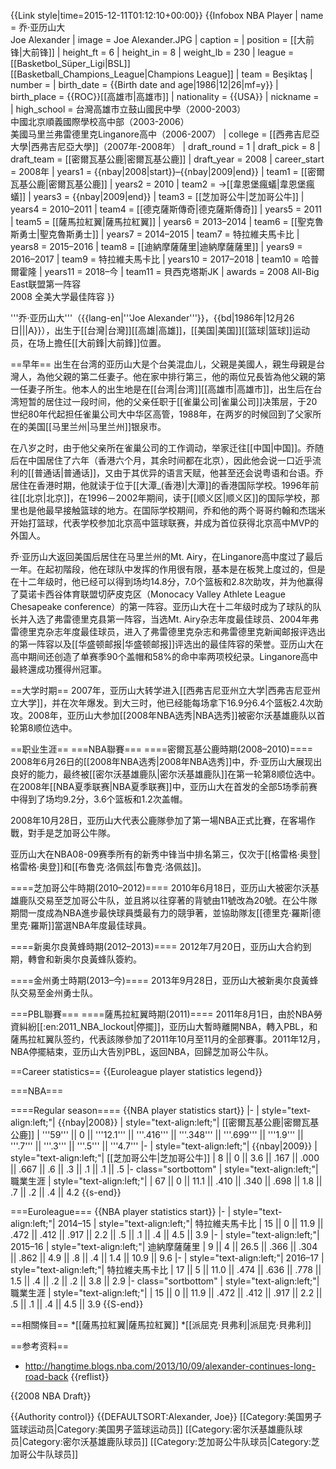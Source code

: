 {{Link style|time=2015-12-11T01:12:10+00:00}}
{{Infobox NBA Player
| name         = 乔·亚历山大<br/>Joe Alexander
| image        = Joe Alexander.JPG
| caption      = 
| position     = [[大前锋|大前锋]]
| height_ft    = 6
| height_in    = 8
| weight_lb    = 230
| league       = [[Basketbol_Süper_Ligi|BSL]]<br />[[Basketball_Champions_League|Champions League]]
| team         = Beşiktaş
| number       = 
| birth_date   = {{Birth date and age|1986|12|26|mf=y}}
| birth_place  = {{ROC}}[[高雄市|高雄市]]
| nationality  = {{USA}}
| nickname =   
| high_school  = 台灣高雄市立鼓山國民中學（2000-2003）<br>中國北京順義國際學校高中部（2003-2006）<br>美國马里兰弗雷德里克Linganore高中（2006-2007）
| college      = [[西弗吉尼亞大學|西弗吉尼亞大學]]（2007年-2008年）
| draft_round = 1
| draft_pick  = 8
| draft_team = [[密爾瓦基公鹿|密爾瓦基公鹿]]
| draft_year = 2008
| career_start = 2008年
| years1       = {{nbay|2008|start}}–{{nbay|2009|end}}
| team1        = [[密爾瓦基公鹿|密爾瓦基公鹿]]
| years2       = 2010
| team2        = →[[韋恩堡瘋蟻|韋恩堡瘋蟻]]
| years3       = {{nbay|2009|end}}
| team3        = [[芝加哥公牛|芝加哥公牛]]
| years4       = 2010–2011
| team4        = [[德克薩斯傳奇|德克薩斯傳奇]]
| years5       = 2011
| team5        = [[薩馬拉紅翼|薩馬拉紅翼]]
| years6       = 2013–2014
| team6        = [[聖克魯斯勇士|聖克魯斯勇士]]
| years7       = 2014–2015
| team7        = 特拉維夫馬卡比
| years8       = 2015–2016
| team8        = [[迪納摩薩薩里|迪納摩薩薩里]]
| years9       = 2016–2017
| team9        = 特拉維夫馬卡比
| years10      = 2017–2018
| team10       = 哈普爾霍隆
| years11      = 2018–今
| team11       = 貝西克塔斯JK
| awards = 2008 All-Big East联盟第一阵容<br/>2008 全美大学最佳阵容
}}

'''乔·亚历山大'''（{{lang-en|'''Joe Alexander'''}}，{{bd|1986年|12月26日|||A}}），出生于[[台灣|台灣]][[高雄|高雄]]，[[美国|美国]][[篮球|篮球]]运动员，在场上擔任[[大前鋒|大前鋒]]位置。

==早年==
出生在台湾的亚历山大是个台美混血儿，父親是美國人，親生母親是台灣人，為他父親的第二任妻子。他在家中排行第三，他的兩位兄長皆為他父親的第一任妻子所生。他本人的出生地是在[[台湾|台湾]][[高雄市|高雄市]]，出生后在台湾短暂的居住过一段时间，他的父亲任职于[[雀巢公司|雀巢公司]]决策层，于20世纪80年代起担任雀巢公司大中华区高管，1988年，在两岁的时候回到了父家所在的美国[[马里兰州|马里兰州]]银泉市。

在八岁之时，由于他父亲所在雀巢公司的工作调动，举家迁往[[中国|中国]]。乔随后在中国居住了六年（香港六个月，其余时间都在北京），因此他会说一口近乎流利的[[普通话|普通话]]，又由于其优异的语言天赋，他甚至还会说粤语和台语。乔居住在香港时期，他就读于位于[[大潭_(香港)|大潭]]的香港国际学校。1996年前往[[北京|北京]]，在1996－2002年期间，读于[[顺义区|顺义区]]的国际学校，那里也是他最早接触篮球的地方。在国际学校期间，乔和他的两个哥哥约翰和杰瑞米开始打篮球，代表学校参加北京高中篮球联赛，并成为首位获得北京高中MVP的外国人。

乔·亚历山大返回美国后居住在马里兰州的Mt. Airy，在Linganore高中度过了最后一年。在起初階段，他在球队中发挥的作用很有限，基本是在板凳上度过的，但是在十二年级时，他已经可以得到场均14.8分，7.0个篮板和2.8次助攻，并为他赢得了莫诺卡西谷体育联盟切萨皮克区（Monocacy Valley Athlete League Chesapeake conference）的第一阵容。亚历山大在十二年级时成为了球队的队长并入选了弗雷德里克县第一阵容，当选Mt. Airy杂志年度最佳球员、2004年弗雷德里克杂志年度最佳球员，进入了弗雷德里克杂志和弗雷德里克新闻邮报评选出的第一阵容以及[[华盛顿邮报|华盛顿邮报]]评选出的最佳阵容的荣誉。亚历山大在高中期间还创造了单赛季90个盖帽和58%的命中率两项校纪录。Linganore高中最終還成功獲得州冠軍。

==大学时期==
2007年，亚历山大转学进入[[西弗吉尼亚州立大学|西弗吉尼亚州立大学]]，并在次年爆发。到大三时，他已经能每场拿下16.9分6.4个篮板2.4次助攻。2008年，亚历山大参加[[2008年NBA选秀|NBA选秀]]被密尔沃基雄鹿队以首轮第8顺位选中。

==职业生涯==
===NBA聯賽===
====密爾瓦基公鹿時期(2008–2010)====
2008年6月26日的[[2008年NBA选秀|2008年NBA选秀]]中，乔·亚历山大展现出良好的能力，最终被[[密尔沃基雄鹿队|密尔沃基雄鹿队]]在第一轮第8顺位选中。在2008年[[NBA夏季联赛|NBA夏季联赛]]中，亚历山大在首发的全部5场季前赛中得到了场均9.2分，3.6个篮板和1.2次盖帽。

2008年10月28日，亚历山大代表公鹿隊參加了第一場NBA正式比賽，在客場作戰，對手是芝加哥公牛隊。

亚历山大在NBA08-09赛季所有的新秀中锋当中排名第三，仅次于[[格雷格·奥登|格雷格·奥登]]和[[布鲁克·洛佩兹|布鲁克·洛佩兹]]。

====芝加哥公牛時期(2010–2012)====
2010年6月18日，亚历山大被密尔沃基雄鹿队交易至芝加哥公牛队，並且將以往穿著的背號由11號改為20號。在公牛隊期間一度成為NBA進步最快球員獎最有力的競爭著，並協助隊友[[德里克·羅斯|德里克·羅斯]]當選NBA年度最佳球員。

====新奥尔良黄蜂時期(2012–2013)====
2012年7月20日，亚历山大合約到期，轉會和新奥尔良黃蜂队簽約。

====金州勇士時期(2013–今)====
2013年9月28日，亚历山大被新奥尔良黃蜂队交易至金州勇士队。

===PBL聯賽===
====薩馬拉紅翼時期(2011)====
2011年8月1日，由於NBA勞資糾紛[[:en:2011_NBA_lockout|停擺]]，亚历山大暫時離開NBA，轉入PBL，和薩馬拉紅翼队签约，代表該隊參加了2011年10月至11月的全部賽事。2011年12月，NBA停擺結束，亚历山大告別PBL，返回NBA，回歸芝加哥公牛队。

==Career statistics==
{{Euroleague player statistics legend}}

===NBA===

====Regular season====
{{NBA player statistics start}}
|-
| style="text-align:left;"| {{nbay|2008}}
| style="text-align:left;"| [[密爾瓦基公鹿|密爾瓦基公鹿]]
| '''59''' || 0 || '''12.1''' || '''.416''' || '''.348''' || '''.699''' || '''1.9''' || '''.7''' || '''.3''' || '''.5''' || '''4.7'''
|-
| style="text-align:left;"| {{nbay|2009}}
| style="text-align:left;"| [[芝加哥公牛|芝加哥公牛]]
| 8 || 0 || 3.6 || .167 || .000 || .667 || .6 || .3 || .1 || .1 || .5
|- class="sortbottom"
| style="text-align:left;"| 職業生涯
| style="text-align:left;"|
| 67 || 0 || 11.1 || .410 || .340 || .698 || 1.8 || .7 || .2 || .4 || 4.2
{{s-end}}

===Euroleague===
{{NBA player statistics start}}
|-
| style="text-align:left;"| 2014–15
| style="text-align:left;"| 特拉維夫馬卡比
| 15 || 0 || 11.9 || .472 || .412 || .917 || 2.2 || .5 || .1 || .4 || 4.5 || 3.9
|-
| style="text-align:left;"| 2015–16
| style="text-align:left;"| 迪納摩薩薩里
| 9 || 4 || 26.5 || .366 || .304 || .862 || 4.9 || .8 || .4 || 1.4 || 10.9 || 9.6
|-
| style="text-align:left;"| 2016–17
| style="text-align:left;"| 特拉維夫馬卡比
| 17 || 5 || 11.0 || .474 || .636 || .778 || 1.5 || .4 || .2 || .2 || 3.8 || 2.9
|- class="sortbottom"
| style="text-align:left;"| 職業生涯
| style="text-align:left;"|
| 15 || 0 || 11.9 || .472 || .412 || .917 || 2.2 || .5 || .1 || .4 || 4.5 || 3.9
{{S-end}}

==相關條目==
*[[薩馬拉紅翼|薩馬拉紅翼]]
*[[派屈克·貝弗利|派屈克·貝弗利]]

==参考资料==
* http://hangtime.blogs.nba.com/2013/10/09/alexander-continues-long-road-back
{{reflist}}

{{2008 NBA Draft}}

{{Authority control}}
{{DEFAULTSORT:Alexander, Joe}}
[[Category:美国男子篮球运动员|Category:美国男子篮球运动员]]
[[Category:密尔沃基雄鹿队球员|Category:密尔沃基雄鹿队球员]]
[[Category:芝加哥公牛队球员|Category:芝加哥公牛队球员]]